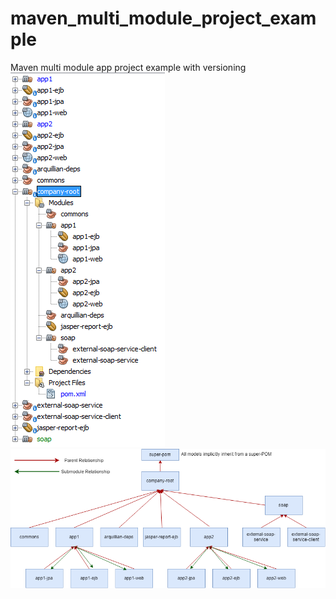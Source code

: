 # maven_multi_module_project_example
Maven multi module app project example with versioning <br>
<img src="https://github.com/avraampiperidis/maven_multi_module_project_example/blob/master/pics/pic1.png?raw=true" /> <br>
<img src="https://github.com/avraampiperidis/maven_multi_module_project_example/blob/master/pics/pic2.png?raw=true" />

